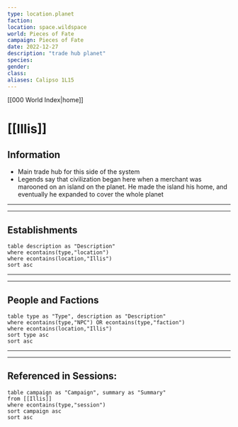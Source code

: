 ```yaml
---
type: location.planet
faction: 
location: space.wildspace
world: Pieces of Fate
campaign: Pieces of Fate
date: 2022-12-27
description: "trade hub planet"
species: 
gender: 
class: 
aliases: Calipso 1L15
---
```

[[000 World Index|home]]
# [[Illis]]

## Information
- Main trade hub for this side of the system
- Legends say that civilization began here when a merchant was marooned on an island on the planet.  He made the island his home, and eventually he expanded to cover the whole planet

---
---

## Establishments

```dataview
table description as "Description"
where econtains(type,"location")
where econtains(location,"Illis")
sort asc
```

---
---

## People and Factions

```dataview
table type as "Type", description as "Description"
where econtains(type,"NPC") OR econtains(type,"faction")
where econtains(location,"Illis")
sort type asc
sort asc
```

---
---

## Referenced in Sessions:
```dataview
table campaign as "Campaign", summary as "Summary"
from [[Illis]]
where econtains(type,"session")
sort campaign asc
sort asc
```
